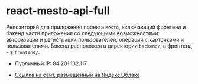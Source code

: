 # react-mesto-api-full
Репозиторий для приложения проекта `Mesto`, включающий фронтенд и бэкенд части приложения со следующими возможностями: авторизации и регистрации пользователей, операции с карточками и пользователями. Бэкенд расположен в директории `backend/`, а фронтенд - в `frontend/`. 
  
* Публичный IP: 84.201.132.117

* [Ссылкa на сайт, размещенный на Яндекс.Облаке](https://annakin.students.nomoreparties.space/)
